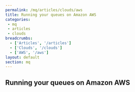 ```yaml
---
permalink: /mq/articles/clouds/aws
title: Running your queues on Amazon AWS
categories:
 - mq
 - articles
 - clouds
breadcrumbs:
  - ['Articles', '/articles']
  - ['Clouds', '/clouds']
  - ['AWS', '/aws']
layout: default
section: mq
---
```


## Running your queues on Amazon AWS
